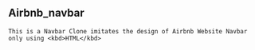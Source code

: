 ## Airbnb_navbar
    This is a Navbar Clone imitates the design of Airbnb Website Navbar only using <kbd>HTML</kbd>
 
